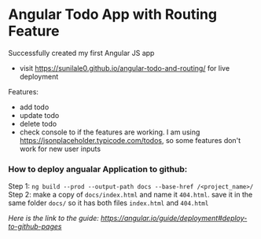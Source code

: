 # Angular Todo App with Routing Feature

Successfully created my first Angular JS app

- visit https://sunilale0.github.io/angular-todo-and-routing/ for live deployment

Features:

- add todo
- update todo
- delete todo
- check console to if the features are working. I am using https://jsonplaceholder.typicode.com/todos, so some features don't work for new user inputs

### How to deploy angualar Application to github:

Step 1: `ng build --prod --output-path docs --base-href /<project_name>/`
Step 2: make a copy of `docs/index.html` and name it `404.html`. save it in the same folder `docs/` so it has both files `index.html` and `404.html`

_Here is the link to the guide: https://angular.io/guide/deployment#deploy-to-github-pages_
